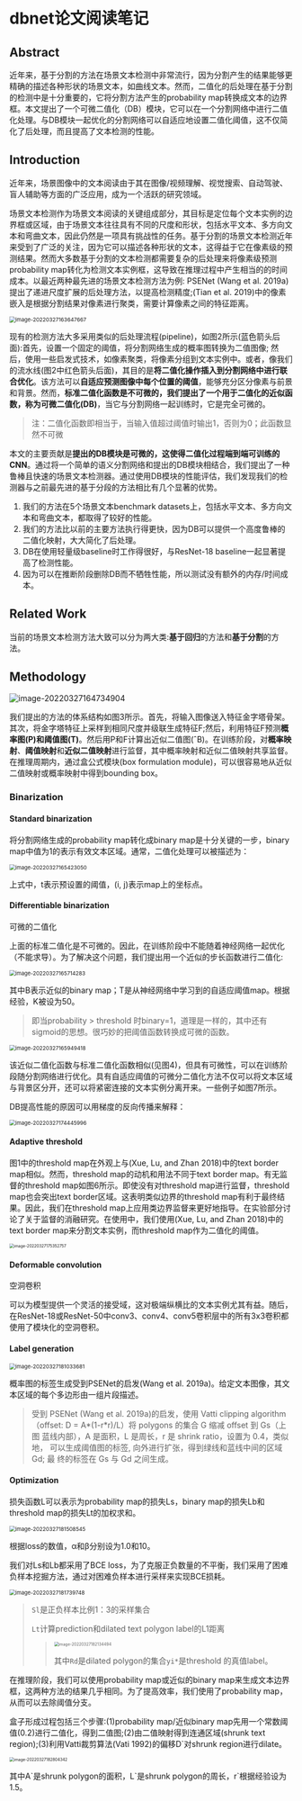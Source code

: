 # dbnet论文阅读笔记

## Abstract

近年来，基于分割的方法在场景文本检测中非常流行，因为分割产生的结果能够更精确的描述各种形状的场景文本，如曲线文本。然而，二值化的后处理在基于分割的检测中是十分重要的，它将分割方法产生的probability map转换成文本的边界框。本文提出了一个可微二值化（DB）模块，它可以在一个分割网络中进行二值化处理。与DB模块一起优化的分割网络可以自适应地设置二值化阈值，这不仅简化了后处理，而且提高了文本检测的性能。

## Introduction

近年来，场景图像中的文本阅读由于其在图像/视频理解、视觉搜索、自动驾驶、盲人辅助等方面的广泛应用，成为一个活跃的研究领域。

场景文本检测作为场景文本阅读的关键组成部分，其目标是定位每个文本实例的边界框或区域，由于场景文本往往具有不同的尺度和形状，包括水平文本、多方向文本和弯曲文本，因此仍然是一项具有挑战性的任务。基于分割的场景文本检测近年来受到了广泛的关注，因为它可以描述各种形状的文本，这得益于它在像素级的预测结果。然而大多数基于分割的文本检测都需要复杂的后处理来将像素级预测probability map转化为检测文本实例框，这导致在推理过程中产生相当的的时间成本。以最近两种最先进的场景文本检测方法为例: PSENet (Wang et al. 2019a)提出了递进尺度扩展的后处理方法，以提高检测精度;(Tian et  al. 2019)中的像素嵌入是根据分割结果对像素进行聚类，需要计算像素之间的特征距离。

<img src="./images/image-20220327163647667.png" alt="image-20220327163647667" style="zoom:67%;" />

现有的检测方法大多采用类似的后处理流程(pipeline)，如图2所示(蓝色箭头后面):首先，设置一个固定的阈值，将分割网络生成的概率图转换为二值图像;  然后，使用一些启发式技术，如像素聚类，将像素分组到文本实例中。或者，像我们的流水线(图2中红色箭头后面)，其目的是**将二值化操作插入到分割网络中进行联合优化**。该方法可以**自适应预测图像中每个位置的阈值**，能够充分区分像素与前景和背景。然而，**标准二值化函数是不可微的，我们提出了一个用于二值化的近似函数，称为可微二值化(DB)**，当它与分割网络一起训练时，它是完全可微的。

> 注：二值化函数即相当于，当输入值超过阈值时输出1，否则为0；此函数显然不可微

本文的主要贡献是**提出的DB模块是可微的，这使得二值化过程端到端可训练的CNN**。通过将一个简单的语义分割网络和提出的DB模块相结合，我们提出了一种鲁棒且快速的场景文本检测器。通过使用DB模块的性能评估，我们发现我们的检测器与之前最先进的基于分段的方法相比有几个显著的优势。

1. 我们的方法在5个场景文本benchmark datasets上，包括水平文本、多方向文本和弯曲文本，都取得了较好的性能。
2. 我们的方法比以前的主要方法执行得更快，因为DB可以提供一个高度鲁棒的二值化映射，大大简化了后处理。
3. DB在使用轻量级baseline时工作得很好，与ResNet-18 baseline一起显著提高了检测性能。
4. 因为可以在推断阶段删除DB而不牺牲性能，所以测试没有额外的内存/时间成本。

## Related Work

当前的场景文本检测方法大致可以分为两大类:**基于回归**的方法和**基于分割**的方法。

## Methodology

![image-20220327164734904](./images/image-20220327164734904.png)

我们提出的方法的体系结构如图3所示。首先，将输入图像送入特征金字塔骨架。其次，将金字塔特征上采样到相同尺度并级联生成特征F;然后，利用特征F预测**概率图(P)**和**阈值图(T)**。然后用P和F计算出近似二值图(ˆB)。在训练阶段，对**概率映射**、**阈值映射**和**近似二值映射**进行监督，其中概率映射和近似二值映射共享监督。在推理周期内，通过盒公式模块(box formulation module)，可以很容易地从近似二值映射或概率映射中得到bounding box。

### Binarization

#### Standard binarization

将分割网络生成的probability map转化成binary map是十分关键的一步，binary map中值为1的表示有效文本区域。通常，二值化处理可以被描述为：

<img src="./images/image-20220327165423050.png" alt="image-20220327165423050" style="zoom:67%;" />

上式中，t表示预设置的阈值，(i, j)表示map上的坐标点。

#### Differentiable binarization

可微的二值化

上面的标准二值化是不可微的。因此，在训练阶段中不能随着神经网络一起优化（不能求导）。为了解决这个问题，我们提出用一个近似的步长函数进行二值化:

<img src="./images/image-20220327165714283.png" alt="image-20220327165714283" style="zoom:67%;" />

其中B表示近似的binary map；T是从神经网络中学习到的自适应阈值map。根据经验，K被设为50。

> 即当probability > threshold 时binary=1，道理是一样的，其中还有sigmoid的思想。很巧妙的把阈值函数转换成可微的函数。

<img src="./images/image-20220327165949418.png" alt="image-20220327165949418" style="zoom: 67%;" />

该近似二值化函数与标准二值化函数相似(见图4)，但具有可微性，可以在训练阶段随分割网络进行优化。具有自适应阈值的可微分二值化方法不仅可以将文本区域与背景区分开，还可以将紧密连接的文本实例分离开来。一些例子如图7所示。

DB提高性能的原因可以用梯度的反向传播来解释：

<img src="./images/image-20220327174445996.png" alt="image-20220327174445996" style="zoom: 67%;" />

#### Adaptive threshold

图1中的threshold map在外观上与(Xue,  Lu, and Zhan  2018)中的text border map相似。然而，threshold map的动机和用法不同于text border map。有无监督的threshold map如图6所示。即使没有对threshold map进行监督，threshold map也会突出text border区域。这表明类似边界的threshold map有利于最终结果。因此，我们在threshold map上应用类边界监督来更好地指导。在实验部分讨论了关于监督的消融研究。在使用中，我们使用(Xue,  Lu, and Zhan 2018)中的text border map来分割文本实例，而threshold map作为二值化的阈值。

<img src="./images/image-20220327175352757.png" alt="image-20220327175352757" style="zoom:50%;" />

#### Deformable convolution

空洞卷积

可以为模型提供一个灵活的接受域，这对极端纵横比的文本实例尤其有益。随后，在ResNet-18或ResNet-50中conv3、conv4、conv5卷积层中的所有3x3卷积都使用了模块化的空洞卷积。

#### Label generation

<img src="./images/image-20220327181033681.png" alt="image-20220327181033681" style="zoom:67%;" />

概率图的标签生成受到PSENet的启发(Wang  et al. 2019a)。给定文本图像，其文本区域的每个多边形由一组片段描述。

> 受到 PSENet (Wang et al. 2019a)的启发，使用 Vatti clipping algorithm  （offset: D = A*(1-r*r)/L）将 polygons 的集合 G 缩减 offset 到 Gs（上图 蓝线内部），A 是面积，L 是周长，r 是 shrink ratio，设置为 0.4，类似地， 可以生成阈值图的标签, 向外进行扩张，得到绿线和蓝线中间的区域 Gd; 最 终的标签在 Gs 与 Gd 之间生成。 

#### Optimization

损失函数L可以表示为probability map的损失Ls，binary map的损失Lb和threshold map的损失Lt的加权求和。

<img src="C:%5CUsers%5CBreeze%5CDesktop%5Cgra_proj%5Cgraduation_project%5Cdive-into-dl-pytorch-notes%5Cimages%5Cimage-20220327181508545.png" alt="image-20220327181508545" style="zoom:67%;" />

根据loss的数值，α和β分别设为1.0和10。

我们对Ls和Lb都采用了BCE loss，为了克服正负数量的不平衡，我们采用了困难负样本挖掘方法，通过对困难负样本进行采样来实现BCE损耗。

<img src="C:%5CUsers%5CBreeze%5CDesktop%5Cgra_proj%5Cgraduation_project%5Cdive-into-dl-pytorch-notes%5Cimages%5Cimage-20220327181739748.png" alt="image-20220327181739748" style="zoom:67%;" />

> `Sl`是正负样本比例1：3的采样集合
>
> `Lt`计算prediction和dilated text polygon label的L1距离
>
> > <img src="C:%5CUsers%5CBreeze%5CDesktop%5Cgra_proj%5Cgraduation_project%5Cdive-into-dl-pytorch-notes%5Cimages%5Cimage-20220327182134494.png" alt="image-20220327182134494" style="zoom:50%;" />
> >
> > 其中`Rd`是dilated polygon的集合`yi*`是threshold 的真值label。



在推理阶段，我们可以使用probability map或近似的binary map来生成文本边界框，这两种方法的结果几乎相同。为了提高效率，我们使用了probability map，从而可以去除阈值分支。

盒子形成过程包括三个步骤:(1)probability map/近似binary map先用一个常数阈值(0.2)进行二值化，得到二值图;(2)由二值映射得到连通区域(shrunk text region);(3)利用Vatti裁剪算法(Vati 1992)的偏移D`对shrunk region进行dilate。

<img src="C:%5CUsers%5CBreeze%5CDesktop%5Cgra_proj%5Cgraduation_project%5Cdive-into-dl-pytorch-notes%5Cimages%5Cimage-20220327182804342.png" alt="image-20220327182804342" style="zoom:50%;" />

其中A\`是shrunk polygon的面积，L\`是shrunk polygon的周长，r\`根据经验设为1.5。